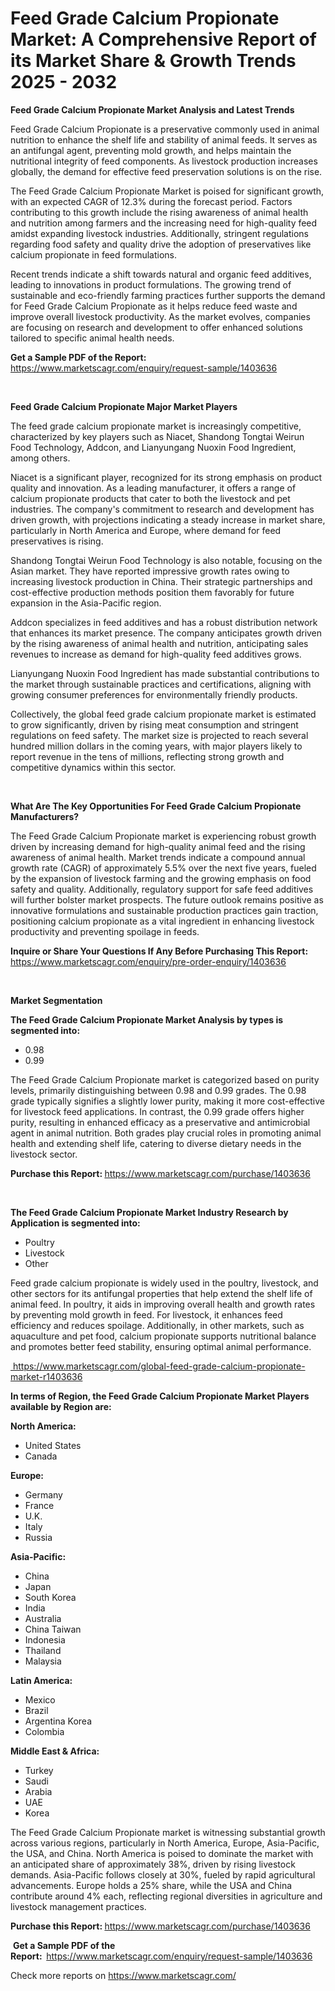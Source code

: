 <p><h1>Feed Grade Calcium Propionate Market: A Comprehensive Report of its Market Share & Growth Trends 2025 - 2032</h1></p><p><strong>Feed Grade Calcium Propionate Market Analysis and Latest Trends</strong></p>
<p><p>Feed Grade Calcium Propionate is a preservative commonly used in animal nutrition to enhance the shelf life and stability of animal feeds. It serves as an antifungal agent, preventing mold growth, and helps maintain the nutritional integrity of feed components. As livestock production increases globally, the demand for effective feed preservation solutions is on the rise.</p><p>The Feed Grade Calcium Propionate Market is poised for significant growth, with an expected CAGR of 12.3% during the forecast period. Factors contributing to this growth include the rising awareness of animal health and nutrition among farmers and the increasing need for high-quality feed amidst expanding livestock industries. Additionally, stringent regulations regarding food safety and quality drive the adoption of preservatives like calcium propionate in feed formulations.</p><p>Recent trends indicate a shift towards natural and organic feed additives, leading to innovations in product formulations. The growing trend of sustainable and eco-friendly farming practices further supports the demand for Feed Grade Calcium Propionate as it helps reduce feed waste and improve overall livestock productivity. As the market evolves, companies are focusing on research and development to offer enhanced solutions tailored to specific animal health needs.</p></p>
<p><strong>Get a Sample PDF of the Report:&nbsp;</strong> <a href="https://www.marketscagr.com/enquiry/request-sample/1403636?utm_campaign=3367&utm_medium=2&utm_source=Github&utm_content=ia&utm_term=28032025&utm_id=feed-grade-calcium-propionate">https://www.marketscagr.com/enquiry/request-sample/1403636</a></p>
<p>&nbsp;</p>
<p><strong>Feed Grade Calcium Propionate Major Market Players</strong></p>
<p><p>The feed grade calcium propionate market is increasingly competitive, characterized by key players such as Niacet, Shandong Tongtai Weirun Food Technology, Addcon, and Lianyungang Nuoxin Food Ingredient, among others. </p><p>Niacet is a significant player, recognized for its strong emphasis on product quality and innovation. As a leading manufacturer, it offers a range of calcium propionate products that cater to both the livestock and pet industries. The company's commitment to research and development has driven growth, with projections indicating a steady increase in market share, particularly in North America and Europe, where demand for feed preservatives is rising.</p><p>Shandong Tongtai Weirun Food Technology is also notable, focusing on the Asian market. They have reported impressive growth rates owing to increasing livestock production in China. Their strategic partnerships and cost-effective production methods position them favorably for future expansion in the Asia-Pacific region.</p><p>Addcon specializes in feed additives and has a robust distribution network that enhances its market presence. The company anticipates growth driven by the rising awareness of animal health and nutrition, anticipating sales revenues to increase as demand for high-quality feed additives grows.</p><p>Lianyungang Nuoxin Food Ingredient has made substantial contributions to the market through sustainable practices and certifications, aligning with growing consumer preferences for environmentally friendly products. </p><p>Collectively, the global feed grade calcium propionate market is estimated to grow significantly, driven by rising meat consumption and stringent regulations on feed safety. The market size is projected to reach several hundred million dollars in the coming years, with major players likely to report revenue in the tens of millions, reflecting strong growth and competitive dynamics within this sector.</p></p>
<p>&nbsp;</p>
<p><strong>What Are The Key Opportunities For Feed Grade Calcium Propionate Manufacturers?</strong></p>
<p><p>The Feed Grade Calcium Propionate market is experiencing robust growth driven by increasing demand for high-quality animal feed and the rising awareness of animal health. Market trends indicate a compound annual growth rate (CAGR) of approximately 5.5% over the next five years, fueled by the expansion of livestock farming and the growing emphasis on food safety and quality. Additionally, regulatory support for safe feed additives will further bolster market prospects. The future outlook remains positive as innovative formulations and sustainable production practices gain traction, positioning calcium propionate as a vital ingredient in enhancing livestock productivity and preventing spoilage in feeds.</p></p>
<p><strong>Inquire or Share Your Questions If Any Before Purchasing This Report:</strong> <a href="https://www.marketscagr.com/enquiry/pre-order-enquiry/1403636?utm_campaign=3367&utm_medium=2&utm_source=Github&utm_content=ia&utm_term=28032025&utm_id=feed-grade-calcium-propionate">https://www.marketscagr.com/enquiry/pre-order-enquiry/1403636</a></p>
<p>&nbsp;</p>
<p><strong>Market Segmentation</strong></p>
<p><strong>The Feed Grade Calcium Propionate Market Analysis by types is segmented into:</strong></p>
<p><ul><li>0.98</li><li>0.99</li></ul></p>
<p><p>The Feed Grade Calcium Propionate market is categorized based on purity levels, primarily distinguishing between 0.98 and 0.99 grades. The 0.98 grade typically signifies a slightly lower purity, making it more cost-effective for livestock feed applications. In contrast, the 0.99 grade offers higher purity, resulting in enhanced efficacy as a preservative and antimicrobial agent in animal nutrition. Both grades play crucial roles in promoting animal health and extending shelf life, catering to diverse dietary needs in the livestock sector.</p></p>
<p><strong>Purchase this Report:&nbsp;</strong><a href="https://www.marketscagr.com/purchase/1403636?utm_campaign=3367&utm_medium=2&utm_source=Github&utm_content=ia&utm_term=28032025&utm_id=feed-grade-calcium-propionate">https://www.marketscagr.com/purchase/1403636</a></p>
<p>&nbsp;</p>
<p><strong>The Feed Grade Calcium Propionate Market Industry Research by Application is segmented into:</strong></p>
<p><ul><li>Poultry</li><li>Livestock</li><li>Other</li></ul></p>
<p><p>Feed grade calcium propionate is widely used in the poultry, livestock, and other sectors for its antifungal properties that help extend the shelf life of animal feed. In poultry, it aids in improving overall health and growth rates by preventing mold growth in feed. For livestock, it enhances feed efficiency and reduces spoilage. Additionally, in other markets, such as aquaculture and pet food, calcium propionate supports nutritional balance and promotes better feed stability, ensuring optimal animal performance.</p></p>
<p><a href="https://www.marketscagr.com/global-feed-grade-calcium-propionate-market-r1403636?utm_campaign=3367&utm_medium=2&utm_source=Github&utm_content=ia&utm_term=28032025&utm_id=feed-grade-calcium-propionate">&nbsp;https://www.marketscagr.com/global-feed-grade-calcium-propionate-market-r1403636</a></p>
<p><strong>In terms of Region, the Feed Grade Calcium Propionate Market Players available by Region are:</strong></p>
<p>
    <p> <strong> North America: </strong>
        <ul>
            <li>United States</li>
            <li>Canada</li>
        </ul>
        </p> 
    <p> <strong> Europe: </strong>
        <ul>
            <li>Germany</li>
            <li>France</li>
            <li>U.K.</li>
            <li>Italy</li>
            <li>Russia</li>
        </ul>
        </p> 
    <p> <strong> Asia-Pacific: </strong>
        <ul>
            <li>China</li>
            <li>Japan</li>
            <li>South Korea</li>
            <li>India</li>
            <li>Australia</li>
            <li>China Taiwan</li>
            <li>Indonesia</li>
            <li>Thailand</li>
            <li>Malaysia</li>
        </ul>
        </p> 
    <p> <strong> Latin America: </strong>
        <ul>
            <li>Mexico</li>
            <li>Brazil</li>
            <li>Argentina Korea</li>
            <li>Colombia</li>
        </ul>
        </p> 
    <p> <strong> Middle East & Africa: </strong>
        <ul>
            <li>Turkey</li>
            <li>Saudi</li>
            <li>Arabia</li>
            <li>UAE</li>
            <li>Korea</li>
        </ul>
    </p>
    </p>
<p><p>The Feed Grade Calcium Propionate market is witnessing substantial growth across various regions, particularly in North America, Europe, Asia-Pacific, the USA, and China. North America is poised to dominate the market with an anticipated share of approximately 38%, driven by rising livestock demands. Asia-Pacific follows closely at 30%, fueled by rapid agricultural advancements. Europe holds a 25% share, while the USA and China contribute around 4% each, reflecting regional diversities in agriculture and livestock management practices.</p></p>
<p><strong>Purchase this Report: </strong><a href="https://www.marketscagr.com/purchase/1403636?utm_campaign=3367&utm_medium=2&utm_source=Github&utm_content=ia&utm_term=28032025&utm_id=feed-grade-calcium-propionate">https://www.marketscagr.com/purchase/1403636</a></p>
<p>&nbsp;<strong>Get a Sample PDF of the Report:&nbsp;&nbsp;</strong><a href="https://www.marketscagr.com/enquiry/request-sample/1403636?utm_campaign=3367&utm_medium=2&utm_source=Github&utm_content=ia&utm_term=28032025&utm_id=feed-grade-calcium-propionate">https://www.marketscagr.com/enquiry/request-sample/1403636</a></p>
<p><strong></strong></p>
<p>Check more reports on <a href="https://www.marketscagr.com/?utm_campaign=3367&utm_medium=2&utm_source=Github&utm_content=ia&utm_term=28032025&utm_id=feed-grade-calcium-propionate">https://www.marketscagr.com/</a></p>